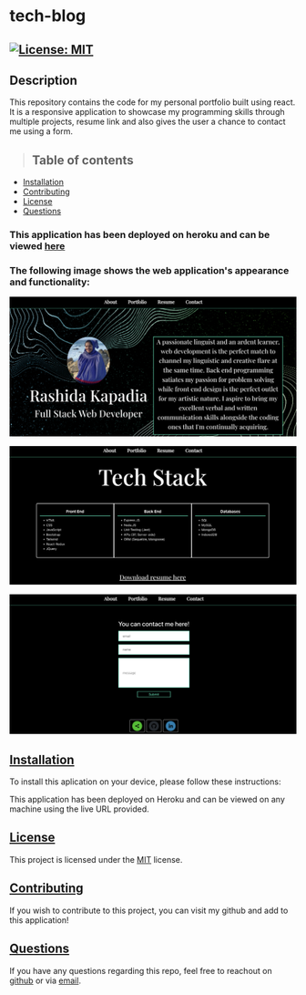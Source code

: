 # tech-blog

## [![License: MIT](https://img.shields.io/badge/License-MIT-yellow.svg)](https://opensource.org/licenses/MIT)

## Description
This repository contains the code for my personal portfolio built using react. It is a responsive application to showcase my programming skills through multiple projects, resume link and also gives the user a chance to contact me using a form.

>## Table of contents

- [Installation](#installation)
- [Contributing](#contributing)
- [License](#license)
- [Questions](#questions)

### This application has been deployed on heroku and can be viewed [here](https://arcane-hollows-20210.herokuapp.com)

### The following image shows the web application's appearance and functionality:

![screenshot](https://github.com/rashida53/react-portfolio/blob/main/portfolio-1.png?raw=true)

![screenshot](https://github.com/rashida53/react-portfolio/blob/main/portfolio-2.png?raw=true)

![screenshot](https://github.com/rashida53/react-portfolio/blob/main/portfolio-3.png?raw=true)

## [**Installation**](#table-of-contents)

To install this aplication on your device, please follow these instructions:

This application has been deployed on Heroku and can be viewed on any machine using the live URL provided.


## [**License**](#table-of-contents)
This project is licensed under the [MIT](https://opensource.org/licenses/MIT) license.

## [**Contributing**](#table-of-contents)
If you wish to contribute to this project, you can visit my github and add to this application!


## [**Questions**](#table-of-contents)

If you have any questions regarding this repo, feel free to reachout on [github](https://github.com/rashida53) or via [email](rashidamk21@gmail.com).


